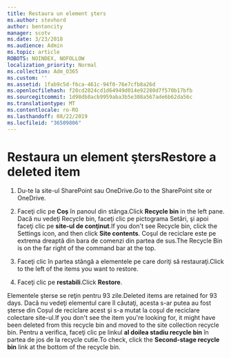 ```yaml
---
title: Restaura un element şters
ms.author: stevhord
author: bentoncity
manager: scotv
ms.date: 3/23/2018
ms.audience: Admin
ms.topic: article
ROBOTS: NOINDEX, NOFOLLOW
localization_priority: Normal
ms.collection: Adm_O365
ms.custom: ''
ms.assetid: 1fab9c5d-f6ca-461c-94f0-76e7cfb8a26d
ms.openlocfilehash: f20cd2024cd1d64949d014e92280d7f570b17bfb
ms.sourcegitcommit: 1d98db8acb9959aba3b5e308a567ade6b62da56c
ms.translationtype: MT
ms.contentlocale: ro-RO
ms.lasthandoff: 08/22/2019
ms.locfileid: "36509806"
---
```

# <a name="restore-a-deleted-item"></a><span data-ttu-id="e4ded-102">Restaura un element şters</span><span class="sxs-lookup"><span data-stu-id="e4ded-102">Restore a deleted item</span></span>

1. <span data-ttu-id="e4ded-103">Du-te la site-ul SharePoint sau OneDrive.</span><span class="sxs-lookup"><span data-stu-id="e4ded-103">Go to the SharePoint site or OneDrive.</span></span>
    
2. <span data-ttu-id="e4ded-104">Faceţi clic pe **Coș** în panoul din stânga.</span><span class="sxs-lookup"><span data-stu-id="e4ded-104">Click **Recycle bin** in the left pane.</span></span> <span data-ttu-id="e4ded-105">Dacă nu vedeţi Recycle bin, faceţi clic pe pictograma Setări, şi apoi faceţi clic pe **site-ul de conţinut**.</span><span class="sxs-lookup"><span data-stu-id="e4ded-105">If you don't see Recycle bin, click the Settings icon, and then click **Site contents**.</span></span> <span data-ttu-id="e4ded-106">Coşul de reciclare este pe extrema dreaptă din bara de comenzi din partea de sus.</span><span class="sxs-lookup"><span data-stu-id="e4ded-106">The Recycle Bin is on the far right of the command bar at the top.</span></span>
    
3. <span data-ttu-id="e4ded-107">Faceţi clic în partea stângă a elementele pe care doriţi să restauraţi.</span><span class="sxs-lookup"><span data-stu-id="e4ded-107">Click to the left of the items you want to restore.</span></span>
    
4. <span data-ttu-id="e4ded-108">Faceţi clic pe **restabili**.</span><span class="sxs-lookup"><span data-stu-id="e4ded-108">Click **Restore**.</span></span>
    
<span data-ttu-id="e4ded-109">Elementele şterse se reţin pentru 93 zile.</span><span class="sxs-lookup"><span data-stu-id="e4ded-109">Deleted items are retained for 93 days.</span></span> <span data-ttu-id="e4ded-110">Dacă nu vedeţi elementul care îl căutaţi, acesta s-ar putea au fost șterse din Coșul de reciclare acest şi s-a mutat la coşul de reciclare colectare site-ul.</span><span class="sxs-lookup"><span data-stu-id="e4ded-110">If you don't see the item you're looking for, it might have been deleted from this recycle bin and moved to the site collection recycle bin.</span></span> <span data-ttu-id="e4ded-111">Pentru a verifica, faceţi clic pe linkul **al doilea stadiu recycle bin** în partea de jos de la recycle cutie.</span><span class="sxs-lookup"><span data-stu-id="e4ded-111">To check, click the **Second-stage recycle bin** link at the bottom of the recycle bin.</span></span> 
  

